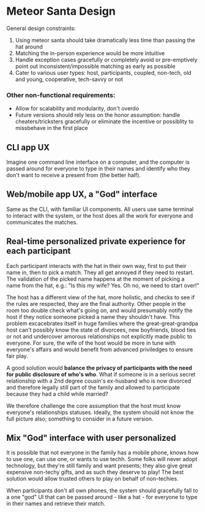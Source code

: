 # Meteor Santa Design

General design constraints:

1. Using meteor santa should take dramatically less time than passing the hat around
1. Matching the in-person experience would be more intuitive
1. Handle exception cases gracefully or completely avoid or pre-emptively point out inconsistent/impossible matching as early as possible
1. Cater to various user types: host, participants, coupled, non-tech, old and young, cooperative, tech-savvy or not

### Other non-functional requirements:

- Allow for scalability and modularity, don't overdo
- Future versions should rely less on the honor assumption: handle cheaters/tricksters gracefully or eliminate the incentive or possiblity to missbehave in the first place

## CLI app UX
Imagine one command line interface on a computer, and the computer is passed around for everyone to type in their names and identify who they don't want to receive a present from (the better half).

## Web/mobile app UX, a "God" interface
Same as the CLI, with familiar UI components. All users use same terminal to interact with the system, or the host does all the work for everyone and communicates the matches.

## Real-time personalized private experience for each participant

Each participant interacts with the hat in their own way, first to put their name in, then to pick a match. They all get annoyed if they need to restart. The validation of the picked name happens at the moment of picking a name from the hat, e.g.: "Is this my wife? Yes. Oh no, we need to start over!"

The host has a different view of the hat, more holistic, and checks to see if the rules are respected, they are the final authority. Other people in the room too double check what's going on, and would presumably notify the host if they notice someone picked a name they shouldn't have. This problem excacebrates itself in huge families where the great-great-grandpa host can't possibly know the state of divorcees, new boyfriends, blood ties or not and undercover amorous relationships not explicitly made public to everyone. For sure, the wife of the host would be more in tune with everyone's affairs and would benefit from advanced priviledges to ensure fair play.

A good solution would **balance the privacy of participants with the need for public disclosure of who's who**. What if someone is in a serious secret relationship with a 2nd degree cousin's ex-husband who is now divorced and therefore legally still part of the family and allowed to participate because they had a child while married?

We therefore challenge the core assumption that the host must know everyone's relationships statuses. Ideally, the system should not know the full picture also; something to consider in a future version.

## Mix "God" interface with user personalized
It is possible that not everyone in the family has a mobile phone, knows how to use one, can use one, or wants to use techh. Some folks will never adopt technology, but they're still family and want presents; they also give great expensive non-techy gifts, and as such they deserve to play! The best solution would allow trusted others to play on behalf of non-techies.

When participants don't all own phones, the system should gracefully fall to a one "god" UI that can be passed around - like a hat - for everyone to type in their names and retrieve their match. 
